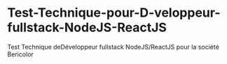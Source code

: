 # Test-Technique-pour-D-veloppeur-fullstack-NodeJS-ReactJS
Test Technique deDéveloppeur fullstack NodeJS/ReactJS pour la société Bericolor
